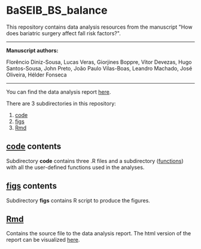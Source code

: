 # BaSEIB_BS_balance

This repository contains data analysis resources from the manuscript "How does bariatric surgery affect fall risk factors?".

 ---

**Manuscript authors:**

Florêncio Diniz-Sousa, Lucas Veras, Giorjines Boppre, Vítor Devezas, Hugo Santos-Sousa, John Preto, João Paulo Vilas-Boas, Leandro Machado, José Oliveira, Hélder Fonseca

---

You can find the data analysis report [here](put_link).

There are 3 subdirectories in this repository:

1. [code](code/)
3. [figs](figs/)
3. [Rmd](Rmd/)

## [code](code/) contents

Subdirectory **code**  contains three .R files and a subdirectory ([functions](code/functions/)) with all the user-defined functions used in the analyses.

## [figs](figs/) contents

Subdirectory **figs** contains R script to produce the figures.

## [Rmd](code/Rmd/)

Contains the source file to the data analysis report. The html version of the report can be visualized [here](put_link).
